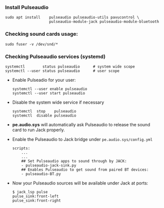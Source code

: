 
### Install Pulseaudio

    sudo apt install    pulseaudio pulseaudio-utils pavucontrol \
                        pulseaudio-module-jack pulseaudio-module-bluetooth


### Checking sound cards usage:

    sudo fuser -v /dev/snd/*

### Checking Pulseaudio services (systemd)

    systemctl        status pulseaudio      # system wide scope
    systemctl --user status pulseaudio      # user scope

- Enable Pulseadio for your user:

    ```
    systemctl --user enable pulseaudio
    systemctl --user start pulseaudio
    ```
    
- Disable the system wide service if necessary
    
    ```
    systemctl  stop    pulseaudio
    systemctl  disable pulseaudio
    ```

- **pe.audio.sys** will automatically ask Pulseaudio to release the sound card to run Jack properly.

- Enable the Pulseaudio to Jack bridge under `pe.audio.sys/config.yml`

    ```
    scripts:
        ...
        ...
        ## Set Pulseaudio apps to sound through by JACK:
        - pulseaudio-jack-sink.py
        ## Enables Pulseaudio to get sound from paired BT devices:
        - pulseaudio-BT.py
    ```

- Now your Pulseaudio sources will be available under Jack at ports:

    ```
    $ jack_lsp pulse
    pulse_sink:front-left
    pulse_sink:front-right
    ```
